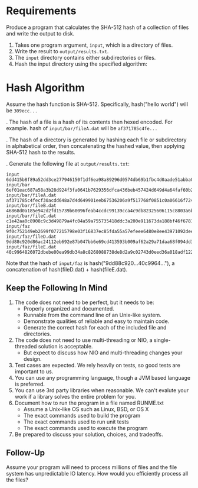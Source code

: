 Requirements
============
Produce a program that calculates the SHA-512 hash of a collection of files and write the output to disk.

1. Takes one program argument, `input`, which is a directory of files.
2. Write the result to `output/results.txt`.
3. The `input` directory contains either subdirectories or files.
4. Hash the input directory using the specified algorithm:

Hash Algorithm
===============
Assume the hash function is SHA-512. Specifically, hash("hello world") will be `309ecc...`

. The hash of a file is a hash of its contents then hexed encoded. For example. hash of `input/bar/fileA.dat`
will be `af371785c4fe...`

. The hash of a directory is generated by hashing each file or subdirectory in alphabetical order, then
concatenating the hashed value, then applying SHA-512 hash to the results.

. Generate the following file at `output/results.txt`:

```
input 6dd415b8f89a52dd3ce277946150f1df6ea98a89296d0574db69b1fbc4d0aade51abba041529309abfbf07897808edb31a4a6b73a9b7c79fce20476062f6288a
input/bar 6ef01eac687a58a3b28d924f3fa0641b7629356dfca436beb457424d649d4a64faf60b228c3738a3c75da49052264c92135f8aa296cdaad0d4800a7496f88e62
input/bar/fileA.dat af371785c4fecf30acdd648a7d4d649901eeb67536206a9f517768f0851c0a06616f724b2a194e7bc0a762636c55fc34e0fcaf32f1e852682b2b07a9d7b7a9f9
input/bar/fileB.dat 46868d0a185e942d2fd15739b60096feab4ccdc99139cca4c9db82325606115c8803a6bffe37d6e54c791330add6e1fc861bfa79399f01cc88eed3fcedce13d4
input/bar/fileC.dat c1e42aa0c8908c9c3d49879a4fc04a59a755735418ddc3a200e911673da188bf46f67818972eac54b38422895391c82b2b0e0cf34aea9468c3ad73c2d0ffa912
input/faz 9f0c752149eb2699f077215798e03f16837ec85fda55a57efeee6480e8ee43971092deec7ff553476d53f0760d637d41b2c31be2b4ef55614ab5d17ab0f8f6dc
input/faz/fileD.dat 9dd88c920d86ac24112eb692e87b047bb6e69cd413593b009af62a29a71daa68f094dd3340976ae9b8e5d8e5d66d964179409c049103f91f3ccba80d9de63b7a
input/faz/fileE.dat 40c9964826072dbebe00ea99db34a8c8268088738de8d2a9c02743d0eed36a018adf122bacd789cc569ba2f5f54c75191683e3f252486bf71a5824ae99e20017
```

Note that the hash of `input/faz` is hash("9dd88c920...40c9964..."), a concatenation of hash(fileD.dat) + hash(fileE.dat).

Keep the Following In Mind
--------------------------
1. The code does not need to be perfect, but it needs to be: 
    - Properly organized and documented.
    - Runnable from the command line of an Unix-like system.
    - Demonstrate qualities of reliable and easy to maintain code.
    - Generate the correct hash for each of the included file and directories.
2. The code does not need to use multi-threading or NIO, a single-threaded solution is acceptable.
    - But expect to discuss how NIO and multi-threading changes your design.
3. Test cases are expected. We rely heavily on tests, so good tests are important to us.
4. You can use any programming language, though a JVM based language is preferred.
5. You can use 3rd party libraries when reasonable. We can't evalute your work if a library solves the entire problem for you.
6. Document how to run the program in a file named RUNME.txt 
    - Assume a Unix-like OS such as Linux, BSD, or OS X
    - The exact commands used to build the program
    - The exact commands used to run unit tests
    - The exact commands used to execute the program
7. Be prepared to discuss your solution, choices, and tradeoffs.

Follow-Up
---------
Assume your program will need to process millions of files and the file system has unpredictable IO latency. How would you efficiently
process all the files?
